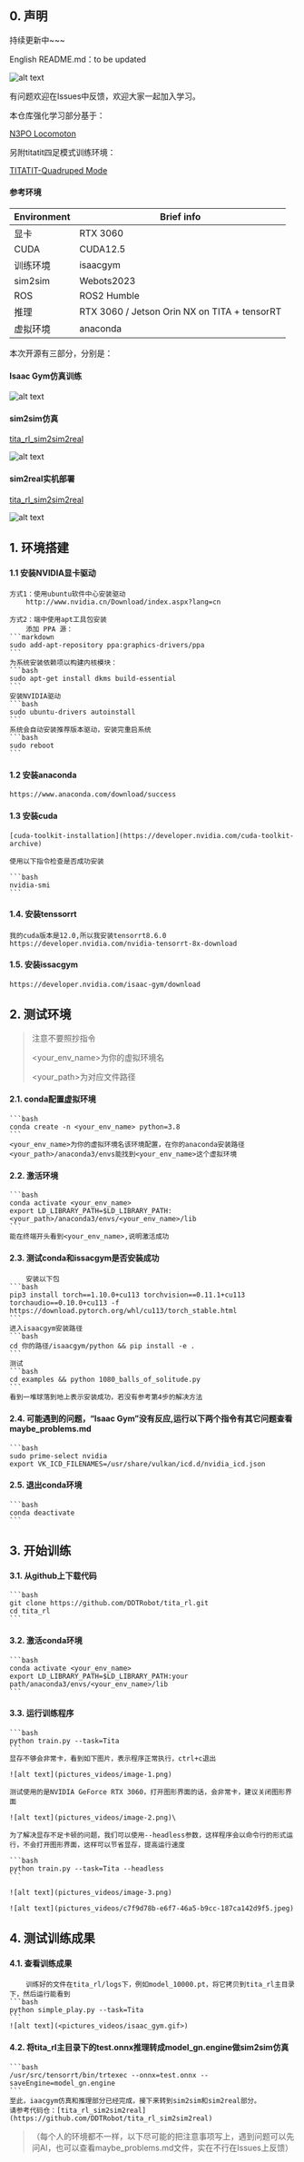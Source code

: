 ## 0. 声明
持续更新中~~~  

English README.md：to be updated

![alt text](pictures_videos/output.gif)  

有问题欢迎在Issues中反馈，欢迎大家一起加入学习。

本仓库强化学习部分基于：

[N3PO Locomoton](https://github.com/zeonsunlightyu/LocomotionWithNP3O.git)

另附titatit四足模式训练环境：

[TITATIT-Quadruped Mode](https://github.com/DDTRobot/titatit_rl)

#### 参考环境

| Environment        | Brief info   |
| --------   | ----- | 
| 显卡| RTX 3060 |
| CUDA | CUDA12.5 |
| 训练环境 | isaacgym |
| sim2sim| Webots2023 |
| ROS | ROS2 Humble |
| 推理 | RTX 3060 / Jetson Orin NX on TITA + tensorRT|
| 虚拟环境 | anaconda |


本次开源有三部分，分别是：  
#### Isaac Gym仿真训练  

![alt text](<pictures_videos/isaac_gym.gif>)
    
#### sim2sim仿真  
        
[tita_rl_sim2sim2real](https://github.com/DDTRobot/tita_rl_sim2sim2real)

![alt text](<pictures_videos/sim_webots.gif>)
#### sim2real实机部署

[tita_rl_sim2sim2real](https://github.com/DDTRobot/tita_rl_sim2sim2real)

![alt text](pictures_videos/real_robot.gif)

## 1. 环境搭建

#### 1.1 安装NVIDIA显卡驱动

    方式1：使用ubuntu软件中心安装驱动  
        http://www.nvidia.cn/Download/index.aspx?lang=cn

    方式2：端中使用apt工具包安装  
        添加 PPA 源：  
    ```markdown
    sudo add-apt-repository ppa:graphics-drivers/ppa  
    ``` 
    为系统安装依赖项以构建内核模块： 
    ```bash 
    sudo apt-get install dkms build-essential  
    ```  
    安装NVIDIA驱动  
    ```bash 
    sudo ubuntu-drivers autoinstall  
    ```
    系统会自动安装推荐版本驱动，安装完重启系统  
    ```bash 
    sudo reboot  
    ```

#### 1.2 安装anaconda  
    https://www.anaconda.com/download/success  

#### 1.3 安装cuda
    [cuda-toolkit-installation](https://developer.nvidia.com/cuda-toolkit-archive)

    使用以下指令检查是否成功安装

    ```bash
    nvidia-smi
    ```

#### 1.4. 安装tenssorrt  
    我的cuda版本是12.0,所以我安装tensorrt8.6.0  
    https://developer.nvidia.com/nvidia-tensorrt-8x-download

#### 1.5. 安装issacgym  
    https://developer.nvidia.com/isaac-gym/download  

## 2. 测试环境

>注意不要照抄指令
>
><your_env_name>为你的虚拟环境名
>
><your_path>为对应文件路径  


#### 2.1. conda配置虚拟环境
    ```bash
    conda create -n <your_env_name> python=3.8
    ```
    <your_env_name>为你的虚拟环境名该环境配置，在你的anaconda安装路径<your_path>/anaconda3/envs能找到<your_env_name>这个虚拟环境  
#### 2.2. 激活环境
    ```bash
    conda activate <your_env_name>
    export LD_LIBRARY_PATH=$LD_LIBRARY_PATH:<your_path>/anaconda3/envs/<your_env_name>/lib
    ```
    能在终端开头看到<your_env_name>,说明激活成功

#### 2.3. 测试conda和issacgym是否安装成功
        安装以下包
    ```bash
    pip3 install torch==1.10.0+cu113 torchvision==0.11.1+cu113 torchaudio==0.10.0+cu113 -f https://download.pytorch.org/whl/cu113/torch_stable.html
    ```
    进入isaacgym安装路径
    ```bash
    cd 你的路径/isaacgym/python && pip install -e .  
    ```
    测试
    ```bash
    cd examples && python 1080_balls_of_solitude.py
    ```
    看到一堆球落到地上表示安装成功，若没有参考第4步的解决方法

#### 2.4. 可能遇到的问题，“Isaac Gym”没有反应,运行以下两个指令有其它问题查看maybe_problems.md
    ```bash
    sudo prime-select nvidia
    export VK_ICD_FILENAMES=/usr/share/vulkan/icd.d/nvidia_icd.json
#### 2.5. 退出conda环境
    ```bash
    conda deactivate
    ```

## 3. 开始训练

#### 3.1. 从github上下载代码
    ```bash
    git clone https://github.com/DDTRobot/tita_rl.git
    cd tita_rl
    ```
#### 3.2. 激活conda环境   
    ```bash 
    conda activate <your_env_name>
    export LD_LIBRARY_PATH=$LD_LIBRARY_PATH:your path/anaconda3/envs/<your_env_name>/lib
    ```
#### 3.3. 运行训练程序
    ```bash
    python train.py --task=Tita 
    ```
    显存不够会非常卡，看到如下图片，表示程序正常执行，ctrl+c退出

    ![alt text](pictures_videos/image-1.png)
    
    测试使用的是NVIDIA GeForce RTX 3060，打开图形界面的话，会非常卡，建议关闭图形界面
    
    ![alt text](pictures_videos/image-2.png)\
    
    为了解决显存不足卡顿的问题，我们可以使用--headless参数，这样程序会以命令行的形式运行，不会打开图形界面，这样可以节省显存，提高运行速度
    
    ```bash
    python train.py --task=Tita --headless
    ```

    ![alt text](pictures_videos/image-3.png)  
     
    ![alt text](pictures_videos/c7f9d78b-e6f7-46a5-b9cc-187ca142d9f5.jpeg)

## 4. 测试训练成果
#### 4.1. 查看训练成果
        训练好的文件在tita_rl/logs下，例如model_10000.pt，将它拷贝到tita_rl主目录下，然后运行能看到
    ```bash
    python simple_play.py --task=Tita
    ```
    ![alt text](<pictures_videos/isaac_gym.gif>)
#### 4.2. 将tita_rl主目录下的test.onnx推理转成model_gn.engine做sim2sim仿真
    ```bash
    /usr/src/tensorrt/bin/trtexec --onnx=test.onnx --saveEngine=model_gn.engine
    ```
    至此，iaacgym仿真和推理部分已经完成，接下来转到sim2sim和sim2real部分。  
    请参考代码仓：[tita_rl_sim2sim2real](https://github.com/DDTRobot/tita_rl_sim2sim2real)

>（每个人的环境都不一样，以下尽可能的把注意事项写上，遇到问题可以先问AI，也可以查看maybe_problems.md文件，实在不行在Issues上反馈）

